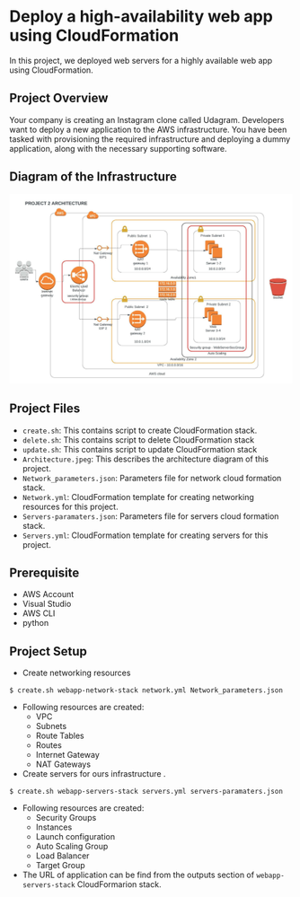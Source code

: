 # Deploy a high-availability web app using CloudFormation

In this project, we deployed web servers for a highly available web app using CloudFormation.

## Project Overview

Your company is creating an Instagram clone called Udagram. Developers want to deploy a new application to the AWS infrastructure. 
You have been tasked with provisioning the required infrastructure and deploying a dummy application, along with the necessary supporting software.

## Diagram of the Infrastructure

![Architecture](Architecture.jpeg)

## Project Files
- `create.sh`: This contains script to create CloudFormation stack.
- `delete.sh`: This contains script to delete CloudFormation stack
- `update.sh`: This contains script to update CloudFormation stack
- `Architecture.jpeg`: This describes the architecture diagram of this project.
- `Network_parameters.json`: Parameters file for network cloud formation stack.
- `Network.yml`: CloudFormation template for creating networking resources for this project.
- `Servers-paramaters.json`: Parameters file for servers cloud formation stack.
- `Servers.yml`: CloudFormation template for creating servers for this project.

## Prerequisite
- AWS Account
- Visual Studio
- AWS CLI
- python

## Project Setup

- Create networking resources 
```
$ create.sh webapp-network-stack network.yml Network_parameters.json
```
-   Following resources are created:
    -   VPC
    -   Subnets
    -   Route Tables
    -   Routes
    -   Internet Gateway
    -   NAT Gateways
- Create servers for ours infrastructure .
```
$ create.sh webapp-servers-stack servers.yml servers-paramaters.json
```
-   Following resources are created:
    -   Security Groups
    -   Instances
    -   Launch configuration
    -   Auto Scaling Group
    -   Load Balancer
    -   Target Group
- The URL of application can be find from the outputs section of `webapp-servers-stack` CloudFormarion stack.

